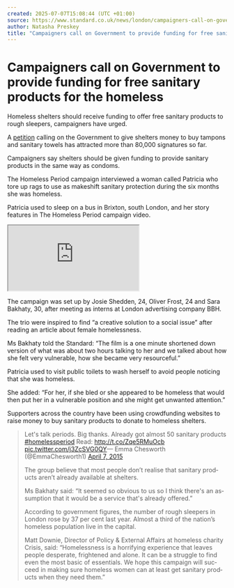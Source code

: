 ```yaml
---
created: 2025-07-07T15:08:44 (UTC +01:00)
source: https://www.standard.co.uk/news/london/campaigners-call-on-government-to-provide-funding-for-free-sanitary-products-for-the-homeless-10179548.html
author: Natasha Preskey
title: "Campaigners call on Government to provide funding for free sanitary products for the homeless | London Evening Standard | The Standard"
---
```


# Campaigners call on Government to provide funding for free sanitary products for the homeless

Homeless shelters should receive funding to offer free sanitary products to rough sleepers, campaigners have urged.

A [petition](https://www.change.org/p/help-the-homeless-on-their-period-thehomelessperiod) calling on the Government to give shelters money to buy tampons and sanitary towels has attracted more than 80,000 signatures so far.

Campaigners say shelters should be given funding to provide sanitary products in the same way as condoms.

The Homeless Period campaign interviewed a woman called Patricia who tore up rags to use as makeshift sanitary protection during the six months she was homeless.

Patricia used to sleep on a bus in Brixton, south London, and her story features in The Homeless Period campaign video.

<iframe src="https://www.youtube.com/embed/egDmmfKj7Zs" data-video-id="egDmmfKj7Zs" data-testid="youtube-iframe"></iframe>

The campaign was set up by Josie Shedden, 24, Oliver Frost, 24 and Sara Bakhaty, 30, after meeting as interns at London advertising company BBH.

The trio were inspired to find “a creative solution to a social issue” after reading an article about female homelessness.

Ms Bakhaty told the Standard: “The film is a one minute shortened down version of what was about two hours talking to her and we talked about how she felt very vulnerable, how she became very resourceful.”

Patricia used to visit public toilets to wash herself to avoid people noticing that she was homeless.

She added: “For her, if she bled or she appeared to be homeless that would then put her in a vulnerable position and she might get unwanted attention.”

Supporters across the country have been using crowdfunding websites to raise money to buy sanitary products to donate to homeless shelters.

<blockquote class="twitter-tweet" lang="en">Let's talk periods. Big thanks. Already got almost 50 sanitary products <a rel="nofollow" target="\_blank" href="https://twitter.com/hashtag/homelessperiod?src=hash" class="body-link" data-vars-item-name="BL-65336-https://twitter.com/hashtag/homelessperiod?src=hash" data-vars-event-id="c23">#homelessperiod</a> Read: <a rel="nofollow" target="\_blank" href="https://www.awin1.com/awclick.php?mid=9&amp;id=222025&amp;p=http://t.co/Zqe5RMuOcb" class="body-link" data-vars-item-name="BL-65336-http://t.co/Zqe5RMuOcb" data-vars-event-id="c23">http://t.co/Zqe5RMuOcb</a> <a rel="nofollow" target="\_blank" href="https://www.awin1.com/awclick.php?mid=9&amp;id=222025&amp;p=http://t.co/j3ZcSVG0QY" class="body-link" data-vars-item-name="BL-65336-http://t.co/j3ZcSVG0QY" data-vars-event-id="c23">pic.twitter.com/j3ZcSVG0QY</a>— Emma Chesworth (@EmmaChesworth1) <a rel="nofollow" target="\_blank" href="https://twitter.com/EmmaChesworth1/status/585514349457989633" class="body-link" data-vars-item-name="BL-65336-https://twitter.com/EmmaChesworth1/status/585514349457989633" data-vars-event-id="c23">April 7, 2015</a>

The group believe that most people don’t realise that sanitary products aren’t already available at shelters.

Ms Bakhaty said: “It seemed so obvious to us so I think there's an assumption that it would be a service that's already offered.”

According to government figures, the number of rough sleepers in London rose by 37 per cent last year. Almost a third of the nation’s homeless population live in the capital.

Matt Downie, Director of Policy & External Affairs at homeless charity Crisis, said: “Homelessness is a horrifying experience that leaves people desperate, frightened and alone. It can be a struggle to find even the most basic of essentials. We hope this campaign will succeed in making sure homeless women can at least get sanitary products when they need them.”
